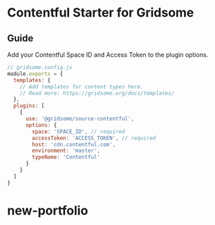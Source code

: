 # Contentful Starter for Gridsome

## Guide

Add your Contentful Space ID and Access Token to the plugin options.

```js
// gridsome.config.js
module.exports = {
  templates: {
    // Add templates for content types here.
    // Read more: https://gridsome.org/docs/templates/
  },
  plugins: [
    {
      use: '@gridsome/source-contentful',
      options: {
        space: 'SPACE_ID', // required
        accessToken: 'ACCESS_TOKEN', // required
        host: 'cdn.contentful.com',
        environment: 'master',
        typeName: 'Contentful'
      }
    }
  ]
}
```
# new-portfolio
